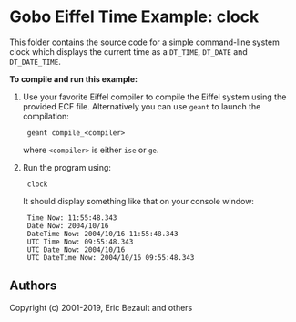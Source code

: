 # Gobo Eiffel Time Example: clock

This folder contains the source code for a simple 
command-line system clock which displays the current
time as a `DT_TIME`, `DT_DATE` and `DT_DATE_TIME`.

**To compile and run this example:**

1. Use your favorite Eiffel compiler to compile the Eiffel system using
   the provided ECF file. Alternatively you can use `geant` to launch
   the compilation:
   
        geant compile_<compiler>
       
    where `<compiler>` is either `ise` or `ge`.

2. Run the program using:

        clock

    It should display something like that on your console window:

        Time Now: 11:55:48.343
        Date Now: 2004/10/16
        DateTime Now: 2004/10/16 11:55:48.343
        UTC Time Now: 09:55:48.343
        UTC Date Now: 2004/10/16
        UTC DateTime Now: 2004/10/16 09:55:48.343

## Authors

Copyright (c) 2001-2019, Eric Bezault and others
